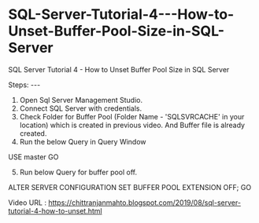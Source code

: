 # SQL-Server-Tutorial-4---How-to-Unset-Buffer-Pool-Size-in-SQL-Server
SQL Server Tutorial 4 - How to Unset Buffer Pool Size in SQL Server


Steps: ---
1. Open Sql Server Management Studio.
2. Connect SQL Server with credentials.
3. Check Folder for Buffer Pool (Folder Name - 'SQLSVRCACHE' in your location) which is created in previous video. And Buffer file is already created.
4. Run the below Query in Query Window
 
 USE master
 GO

5. Run below Query for buffer pool off.

 ALTER SERVER CONFIGURATION
     SET BUFFER POOL EXTENSION OFF;
 GO
 
 
 Video URL : https://chittranjanmahto.blogspot.com/2019/08/sql-server-tutorial-4-how-to-unset.html
